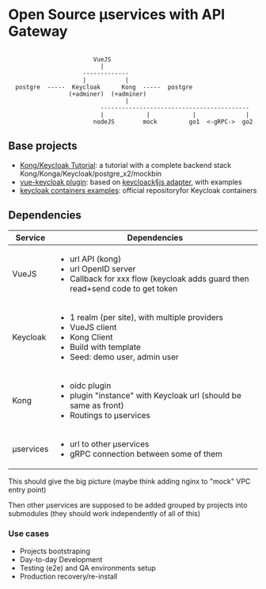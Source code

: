 # Open Source µservices with API Gateway

```

                        VueJS
                          |
                     -------------
                     |           |
  postgre  -----  Keycloak      Kong  -----  postgre
                 (+adminer)  (+adminer)
                                 |
                          ------------------------------------------
                          |            |            |              |
                        nodeJS        mock         go1  <-gRPC->  go2

```

## Base projects

* [Kong/Keycloak Tutorial](https://github.com/d4rkstar/kong-konga-keycloak): a tutorial with a complete backend stack Kong/Konga/Keycloak/postgre_x2/mockbin
* [vue-keycloak plugin](https://github.com/dsb-norge/vue-keycloak-js): based on [keycloack§js adapter](http://www.keycloak.org/docs/latest/securing_apps/index.html#_javascript_adapter), with examples
* [keycloak containers examples](https://github.com/keycloak/keycloak-containers): official repositoryfor Keycloak containers

## Dependencies

| Service | Dependencies |
| --- | --- |
| VueJS | <ul><li>url API (kong)</li><li>url OpenID server</li><li>Callback for xxx flow (keycloak adds guard then read+send code to get token</li></ul> |
| Keycloak | <ul><li>1 realm (per site), with multiple providers</li><li>VueJS client</li><li>Kong Client</li><li>Build with template</li><li>Seed: demo user, admin user</li></ul> |
| Kong | <ul><li>oidc plugin</li><li>plugin "instance" with Keycloak url (should be same as front)</li><li>Routings to µservices</li></ul> |
| µservices | <ul><li>url to other µservices</li><li>gRPC connection between some of them</li></ul> |


This should give the big picture (maybe think adding nginx to "mock" VPC entry point)

Then other µservices are supposed to be added grouped by projects into submodules (they should work independently of all of this)

### Use cases

* Projects bootstraping
* Day-to-day Development
* Testing (e2e) and QA environments setup
* Production recovery/re-install


